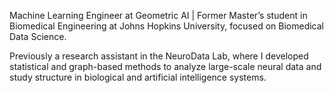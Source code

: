 Machine Learning Engineer at Geometric AI | Former Master’s student in Biomedical Engineering at Johns Hopkins University, focused on Biomedical Data Science.

Previously a research assistant in the NeuroData Lab, where I developed statistical and graph-based methods to analyze large-scale neural data and study structure in biological and artificial intelligence systems.
<!--
**kareef928/kareef928** is a ✨ _special_ ✨ repository because its `README.md` (this file) appears on your GitHub profile.

Here are some ideas to get you started:

- 🔭 I’m currently working on ...
- 🌱 I’m currently learning ...
- 👯 I’m looking to collaborate on ...
- 🤔 I’m looking for help with ...
- 💬 Ask me about ...
- 📫 How to reach me: ...
- 😄 Pronouns: ...
- ⚡ Fun fact: ...
-->
